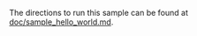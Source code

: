 The directions to run this sample can be found at [doc/sample_hello_world.md](../../doc/sample_hello_world.md).